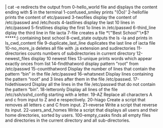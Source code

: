 | cat -e redirects the output from 0-hello_world file and displays the content ending with $ in the terminal
1-confused_smiley prints "(Ôo)'
2-hellofile prints the content of etc/passwd
3-twofiles display the content of /etc/passwd and /etc/hosts
4-lastlines display the last 10 lines in /etc/passwd
5-firstlines display the first 1o lines in /etc/passwd
6-third_line diplay the third line in file iacta
7-file creates a file \*\\'"Best School"\'\\*$\?\*\*\*\*\*:) containing best school
8-cwd_state outputs the ls -la and prints in ls_cwd_content file
9-duplicate_last_line duplicates the last line of iacta file
10-no_more_js deletes all file with .js extension and sudirectories
11-directories counts numbers of subdirectories in current directory
12-newest_files display 10 newest files 
13-unique prints words which appear  exactly onces from list
14-findthatword display pattern "root" from /etc/passwd
15-countthatword Display the number of lines that contain the pattern “bin” in the file /etc/passwd
16-whatsnext Display lines containing the pattern “root” and 3 lines after them in the file /etc/passwd.
17-hidethisword Display all the lines in the file /etc/passwd that do not contain the pattern “bin”.
18-letteronly Display all lines of the file /etc/ssh/sshd_config starting with a letter.
19-AZ Replace all characters A and c from input to Z and e respectively. 
20-hiago Create a script that removes all letters c and C from input.
21-reverse Write a script that reverse its input.
22-users_and_homes Write a script that displays all users and their home directories, sorted by users.
100-empty_casks finds all empty files and directories in the current directory and all sub-directories.
